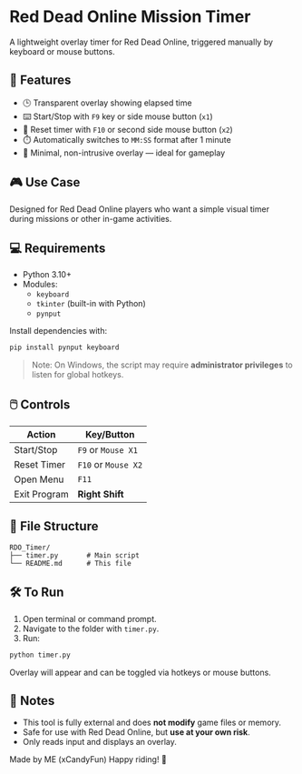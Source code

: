 # Red Dead Online Mission Timer

A lightweight overlay timer for Red Dead Online, triggered manually by keyboard or mouse buttons.

## 🚀 Features

- 🕒 Transparent overlay showing elapsed time
- ⌨️ Start/Stop with `F9` key or side mouse button (`x1`)
- 🔁 Reset timer with `F10` or second side mouse button (`x2`)
- ⏱️ Automatically switches to `MM:SS` format after 1 minute
- 🔧 Minimal, non-intrusive overlay — ideal for gameplay

## 🎮 Use Case

Designed for Red Dead Online players who want a simple visual timer during missions or other in-game activities.

## 💻 Requirements

- Python 3.10+
- Modules:
  - `keyboard`
  - `tkinter` (built-in with Python)
  - `pynput`

Install dependencies with:

```bash
pip install pynput keyboard
```

> Note: On Windows, the script may require **administrator privileges** to listen for global hotkeys.

## 🖱️ Controls

| Action         | Key/Button         |
|----------------|--------------------|
| Start/Stop     | `F9` or `Mouse X1` |
| Reset Timer    | `F10` or `Mouse X2` |
| Open Menu      | `F11` |
| Exit Program   | **Right Shift**     |

## 📁 File Structure

```
RDO_Timer/
├── timer.py       # Main script
└── README.md      # This file
```

## 🛠️ To Run

1. Open terminal or command prompt.
2. Navigate to the folder with `timer.py`.
3. Run:

```bash
python timer.py
```

Overlay will appear and can be toggled via hotkeys or mouse buttons.

## 🔐 Notes

- This tool is fully external and does **not modify** game files or memory.
- Safe for use with Red Dead Online, but **use at your own risk**.
- Only reads input and displays an overlay.

Made by ME (xCandyFun)
Happy riding! 🤠
